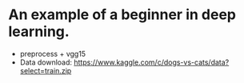 # An example of a beginner in deep learning.
* preprocess + vgg15
* Data download: https://www.kaggle.com/c/dogs-vs-cats/data?select=train.zip
